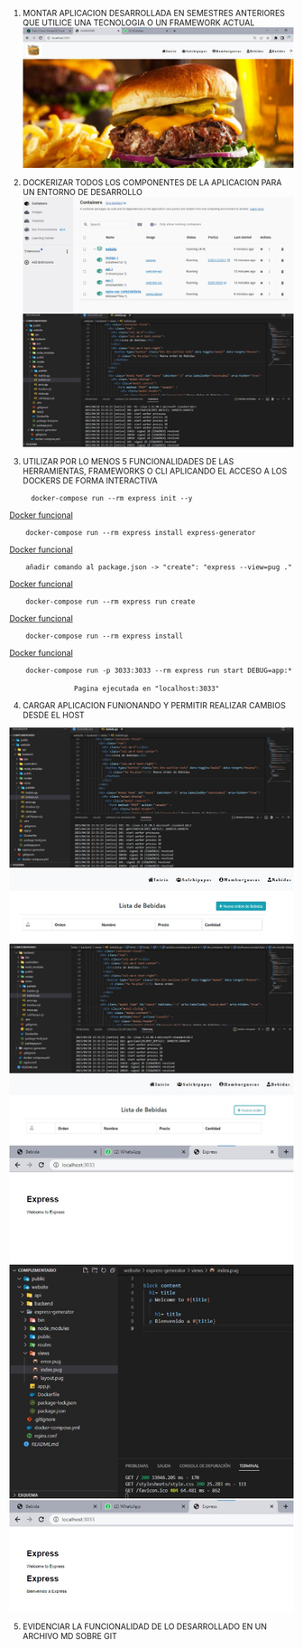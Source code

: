 1. MONTAR APLICACION DESARROLLADA EN SEMESTRES ANTERIORES QUE UTILICE UNA TECNOLOGIA O UN FRAMEWORK ACTUAL
![Docker funcional](public/1.jpeg)

2. DOCKERIZAR TODOS LOS COMPONENTES DE LA APLICACION PARA UN ENTORNO DE DESARROLLO 
![Docker funcional](public/2.jpeg)
![Docker funcional](public/3.jpeg)

3. UTILIZAR POR LO MENOS 5 FUNCIONALIDADES DE LAS HERRAMIENTAS, FRAMEWORKS O CLI APLICANDO EL ACCESO A LOS DOCKERS DE FORMA INTERACTIVA

         docker-compose run --rm express init --y
[Docker funcional](public/41.jpeg)

        docker-compose run --rm express install express-generator
[Docker funcional](public/42.jpeg)

        añadir comando al package.json -> "create": "express --view=pug ."
[Docker funcional](public/43.jpeg)

        docker-compose run --rm express run create
[Docker funcional](public/44.jpeg)

        docker-compose run --rm express install
[Docker funcional](public/45.jpeg)

        docker-compose run -p 3033:3033 --rm express run start DEBUG=app:*

                    Pagina ejecutada en "localhost:3033"

4. CARGAR APLICACION FUNIONANDO Y PERMITIR REALIZAR CAMBIOS DESDE EL HOST 

![Docker funcional](public/3.jpeg)
![Docker funcional](public/31.jpeg)
![Docker funcional](public/32.jpeg)
![Docker funcional](public/33.jpeg)
![Docker funcional](public/47.jpeg)
![Docker funcional](public/46.jpeg)
![Docker funcional](public/48.jpeg)


5. EVIDENCIAR LA FUNCIONALIDAD DE LO DESARROLLADO EN UN ARCHIVO MD SOBRE GIT


